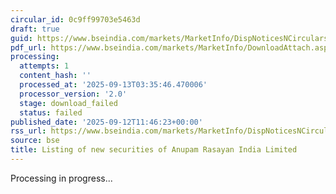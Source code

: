 ```yaml
---
circular_id: 0c9ff99703e5463d
draft: true
guid: https://www.bseindia.com/markets/MarketInfo/DispNoticesNCirculars.aspx?Noticeid={C224B4AC-6D56-4CE6-8FD0-2D07E1AD1CA8}&noticeno=20250912-57&dt=09/12/2025&icount=57&totcount=103&flag=0
pdf_url: https://www.bseindia.com/markets/MarketInfo/DownloadAttach.aspx?id=20250912-57&attachedId=
processing:
  attempts: 1
  content_hash: ''
  processed_at: '2025-09-13T03:35:46.470006'
  processor_version: '2.0'
  stage: download_failed
  status: failed
published_date: '2025-09-12T11:46:23+00:00'
rss_url: https://www.bseindia.com/markets/MarketInfo/DispNoticesNCirculars.aspx?Noticeid={C224B4AC-6D56-4CE6-8FD0-2D07E1AD1CA8}&noticeno=20250912-57&dt=09/12/2025&icount=57&totcount=103&flag=0
source: bse
title: Listing of new securities of Anupam Rasayan India Limited
---
```


Processing in progress...